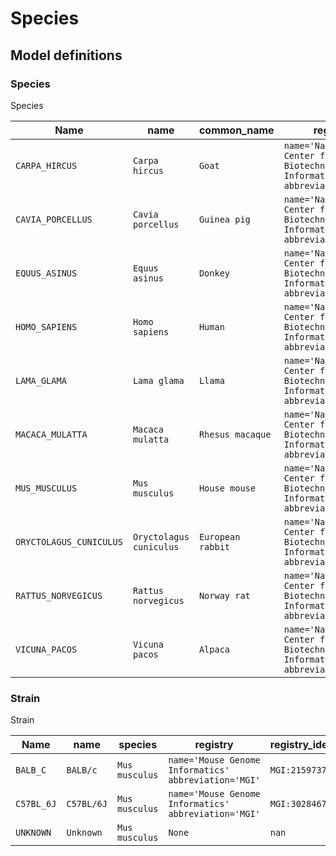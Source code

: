 # Species

## Model definitions

### Species

Species

| Name | name | common_name | registry | registry_identifier |
|------|------|------|------|------|
| `CARPA_HIRCUS` | `Carpa hircus` | `Goat` | `name='National Center for Biotechnology Information' abbreviation='NCBI'` | `NCBI:txid9925` |
| `CAVIA_PORCELLUS` | `Cavia porcellus` | `Guinea pig` | `name='National Center for Biotechnology Information' abbreviation='NCBI'` | `NCBI:txid10141` |
| `EQUUS_ASINUS` | `Equus asinus` | `Donkey` | `name='National Center for Biotechnology Information' abbreviation='NCBI'` | `NCBI:txid9793` |
| `HOMO_SAPIENS` | `Homo sapiens` | `Human` | `name='National Center for Biotechnology Information' abbreviation='NCBI'` | `NCBI:txid9606` |
| `LAMA_GLAMA` | `Lama glama` | `Llama` | `name='National Center for Biotechnology Information' abbreviation='NCBI'` | `NCBI:txid9844` |
| `MACACA_MULATTA` | `Macaca mulatta` | `Rhesus macaque` | `name='National Center for Biotechnology Information' abbreviation='NCBI'` | `NCBI:txid9544` |
| `MUS_MUSCULUS` | `Mus musculus` | `House mouse` | `name='National Center for Biotechnology Information' abbreviation='NCBI'` | `NCBI:txid10090` |
| `ORYCTOLAGUS_CUNICULUS` | `Oryctolagus cuniculus` | `European rabbit` | `name='National Center for Biotechnology Information' abbreviation='NCBI'` | `NCBI:txid9986` |
| `RATTUS_NORVEGICUS` | `Rattus norvegicus` | `Norway rat` | `name='National Center for Biotechnology Information' abbreviation='NCBI'` | `NCBI:txid10116` |
| `VICUNA_PACOS` | `Vicuna pacos` | `Alpaca` | `name='National Center for Biotechnology Information' abbreviation='NCBI'` | `NCBI:txid30538` |


### Strain

Strain

| Name | name | species | registry | registry_identifier |
|------|------|------|------|------|
| `BALB_C` | `BALB/c` | `Mus musculus` | `name='Mouse Genome Informatics' abbreviation='MGI'` | `MGI:2159737` |
| `C57BL_6J` | `C57BL/6J` | `Mus musculus` | `name='Mouse Genome Informatics' abbreviation='MGI'` | `MGI:3028467` |
| `UNKNOWN` | `Unknown` | `Mus musculus` | `None` | `nan` |


